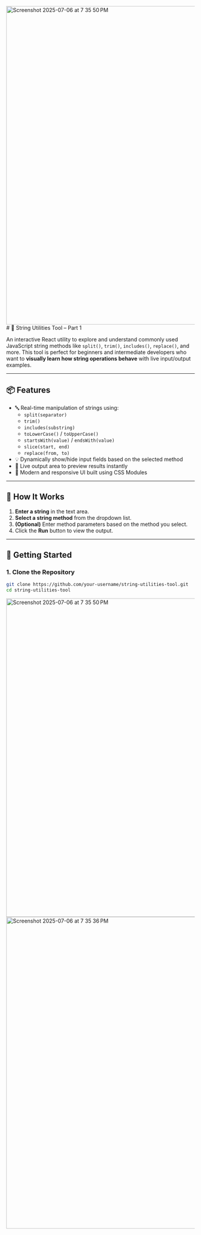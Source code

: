 <img width="848" alt="Screenshot 2025-07-06 at 7 35 50 PM" src="https://github.com/user-attachments/assets/9acc4da0-5ca6-475b-9521-49c5ebb47b2b" /># 🧵 String Utilities Tool – Part 1

An interactive React utility to explore and understand commonly used JavaScript string methods like `split()`, `trim()`, `includes()`, `replace()`, and more. 
This tool is perfect for beginners and intermediate developers who want to **visually learn how string operations behave** with live input/output examples.

---

## 📦 Features

- 🔤 Real-time manipulation of strings using:
  - `split(separator)`
  - `trim()`
  - `includes(substring)`
  - `toLowerCase()` / `toUpperCase()`
  - `startsWith(value)` / `endsWith(value)`
  - `slice(start, end)`
  - `replace(from, to)`
- 💡 Dynamically show/hide input fields based on the selected method
- 🧪 Live output area to preview results instantly
- 🎨 Modern and responsive UI built using CSS Modules

---

## 🧪 How It Works

1. **Enter a string** in the text area.
2. **Select a string method** from the dropdown list.
3. **(Optional)** Enter method parameters based on the method you select.
4. Click the **Run** button to view the output.

---

## 🚀 Getting Started

### 1. Clone the Repository

```bash
git clone https://github.com/your-username/string-utilities-tool.git
cd string-utilities-tool
```

<img width="848" alt="Screenshot 2025-07-06 at 7 35 50 PM" src="https://github.com/user-attachments/assets/28db5f1e-476b-42c7-906d-cd104bb1a2ee" />
<img width="830" alt="Screenshot 2025-07-06 at 7 35 36 PM" src="https://github.com/user-attachments/assets/aa8fc7ab-493d-4873-af09-8d71a9223733" />


